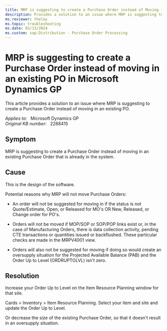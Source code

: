 ```yaml
---
title: MRP is suggesting to create a Purchase Order instead of Moving in an existing PO
description: Provides a solution to an issue where MRP is suggesting to create a Purchase Order instead of moving in an existing PO.
ms.reviewer: theley
ms.topic: troubleshooting
ms.date: 03/13/2024
ms.custom: sap:Distribution - Purchase Order Processing
---
```

# MRP is suggesting to create a Purchase Order instead of moving in an existing PO in Microsoft Dynamics GP

This article provides a solution to an issue where MRP is suggesting to create a Purchase Order instead of moving in an existing PO.

_Applies to:_ &nbsp; Microsoft Dynamics GP  
_Original KB number:_ &nbsp; 2288415

## Symptom

MRP is suggesting to create a Purchase Order instead of moving in an existing Purchase Order that is already in the system.

## Cause

This is the design of the software.

Potential reasons why MRP will not move Purchase Orders:

- An order will not be suggested for moving in if the status is not Quote/Estimate, Open, or Released for MO's OR New, Released, or Change order for PO's.

- Orders will not be moved if MOP/SOP or SOP/POP links exist or, in the case of Manufacturing Orders, there is data collection activity, pending CTE transactions or quantities issued or backflushed. These particular checks are made in the MRPV4001 view.

- Orders will also not be suggested for moving if doing so would create an oversupply situation for the Projected Available Balance (PAB) and the Order Up to Level (ORDRUPTOLVL) isn't zero.

## Resolution

Increase your Order Up to Level on the Item Resource Planning window for that site.

Cards > Inventory > Item Resource Planning. Select your item and site and update the Order Up to Level.

Or decrease the size of the existing Purchase Order, so that it doesn't result in an oversupply situation.
